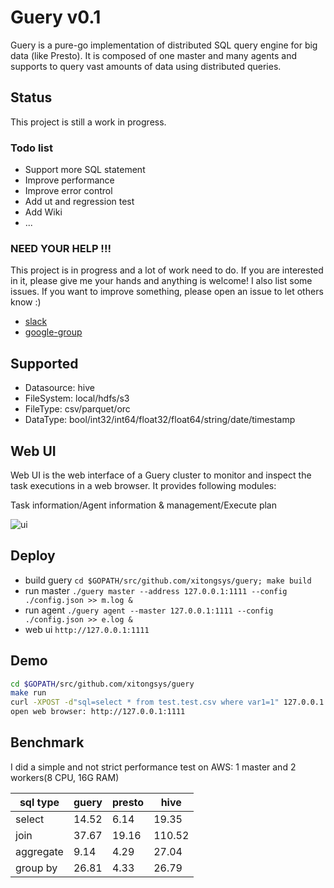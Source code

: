 # Guery v0.1
Guery is a pure-go implementation of distributed SQL query engine for big data (like Presto). It is composed of one master and many agents and supports to query vast amounts of data using distributed queries.

## Status
This project is still a work in progress.
### Todo list
* Support more SQL statement
* Improve performance
* Improve error control
* Add ut and regression test
* Add Wiki
* ...

### NEED YOUR HELP !!!
This project is in progress and a lot of work need to do. If you are interested in it, please give me your hands and anything is welcome! I also list some issues.
If you want to improve something, please open an issue to let others know :)
* [slack](https://join.slack.com/t/guery-group/shared_invite/enQtNDA1MjM0MTA4OTYzLTljYjlmZjNkZTdiMWQ1YmNkMWNlOGQwMTA1YTg0ZTk1MTNhOWUxNzc1N2Y1MmQ4MThhNDMyZDliZWNmOTY4OGI)
* [google-group](https://groups.google.com/forum/#!forum/guery-group)

## Supported
* Datasource: hive
* FileSystem: local/hdfs/s3
* FileType: csv/parquet/orc
* DataType: bool/int32/int64/float32/float64/string/date/timestamp

## Web UI
Web UI is the web interface of a Guery cluster to monitor and inspect the task executions in a web browser.
It provides following modules:

Task information/Agent information & management/Execute plan

![ui](https://github.com/xitongsys/guery/blob/master/doc/images/ui.png)

## Deploy
* build guery `cd $GOPATH/src/github.com/xitongsys/guery; make build`
* run master `./guery master --address 127.0.0.1:1111 --config ./config.json >> m.log &`
* run agent `./guery agent --master 127.0.0.1:1111 --config ./config.json >> e.log &`
* web ui `http://127.0.0.1:1111`


## Demo
```sh
cd $GOPATH/src/github.com/xitongsys/guery
make run
curl -XPOST -d"sql=select * from test.test.csv where var1=1" 127.0.0.1:1111/query
open web browser: http://127.0.0.1:1111
```

## Benchmark
I did a simple and not strict performance test on AWS: 1 master and 2 workers(8 CPU, 16G RAM)

| sql type | guery | presto | hive  |
|----------|-------|--------|-------|
|select	   |14.52  | 6.14   | 19.35 |
|join      |37.67  | 19.16  | 110.52|
|aggregate |9.14   | 4.29   | 27.04 |
|group by  |26.81  | 4.33   | 26.79 |








